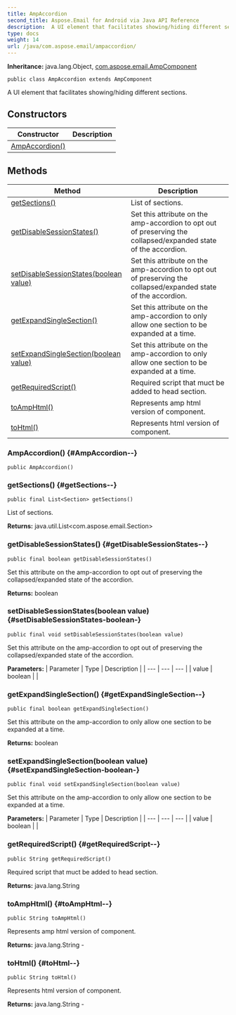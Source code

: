 ```yaml
---
title: AmpAccordion
second_title: Aspose.Email for Android via Java API Reference
description:  A UI element that facilitates showing/hiding different sections.
type: docs
weight: 14
url: /java/com.aspose.email/ampaccordion/
---
```

**Inheritance:**
java.lang.Object, [com.aspose.email.AmpComponent](../../com.aspose.email/ampcomponent)
```
public class AmpAccordion extends AmpComponent
```

A UI element that facilitates showing/hiding different sections.
## Constructors

| Constructor | Description |
| --- | --- |
| [AmpAccordion()](#AmpAccordion--) |  |
## Methods

| Method | Description |
| --- | --- |
| [getSections()](#getSections--) | List of sections. |
| [getDisableSessionStates()](#getDisableSessionStates--) | Set this attribute on the amp-accordion to opt out of preserving the collapsed/expanded state of the accordion. |
| [setDisableSessionStates(boolean value)](#setDisableSessionStates-boolean-) | Set this attribute on the amp-accordion to opt out of preserving the collapsed/expanded state of the accordion. |
| [getExpandSingleSection()](#getExpandSingleSection--) | Set this attribute on the amp-accordion to only allow one section to be expanded at a time. |
| [setExpandSingleSection(boolean value)](#setExpandSingleSection-boolean-) | Set this attribute on the amp-accordion to only allow one section to be expanded at a time. |
| [getRequiredScript()](#getRequiredScript--) | Required script that muct be added to head section. |
| [toAmpHtml()](#toAmpHtml--) | Represents amp html version of component. |
| [toHtml()](#toHtml--) | Represents html version of component. |
### AmpAccordion() {#AmpAccordion--}
```
public AmpAccordion()
```


### getSections() {#getSections--}
```
public final List<Section> getSections()
```


List of sections.

**Returns:**
java.util.List<com.aspose.email.Section>
### getDisableSessionStates() {#getDisableSessionStates--}
```
public final boolean getDisableSessionStates()
```


Set this attribute on the amp-accordion to opt out of preserving the collapsed/expanded state of the accordion.

**Returns:**
boolean
### setDisableSessionStates(boolean value) {#setDisableSessionStates-boolean-}
```
public final void setDisableSessionStates(boolean value)
```


Set this attribute on the amp-accordion to opt out of preserving the collapsed/expanded state of the accordion.

**Parameters:**
| Parameter | Type | Description |
| --- | --- | --- |
| value | boolean |  |

### getExpandSingleSection() {#getExpandSingleSection--}
```
public final boolean getExpandSingleSection()
```


Set this attribute on the amp-accordion to only allow one section to be expanded at a time.

**Returns:**
boolean
### setExpandSingleSection(boolean value) {#setExpandSingleSection-boolean-}
```
public final void setExpandSingleSection(boolean value)
```


Set this attribute on the amp-accordion to only allow one section to be expanded at a time.

**Parameters:**
| Parameter | Type | Description |
| --- | --- | --- |
| value | boolean |  |

### getRequiredScript() {#getRequiredScript--}
```
public String getRequiredScript()
```


Required script that muct be added to head section.

**Returns:**
java.lang.String
### toAmpHtml() {#toAmpHtml--}
```
public String toAmpHtml()
```


Represents amp html version of component.

**Returns:**
java.lang.String - 
### toHtml() {#toHtml--}
```
public String toHtml()
```


Represents html version of component.

**Returns:**
java.lang.String - 
